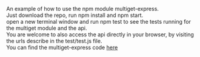 An example of how to use the npm module multiget-express.<br>
Just download the repo, run npm install and npm start.<br>
open a new terminal window and run npm test to see the tests running for the multiget module and the api.<br>
You are welcome to also access the api directly in your browser, by visiting the urls describe in the test/test.js file.<br>
You can find the multiget-express code <a href="http://github.com/jalba/multiget-express">here</a>